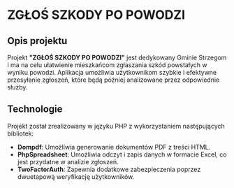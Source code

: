 # ZGŁOŚ SZKODY PO POWODZI

## Opis projektu

Projekt **"ZGŁOŚ SZKODY PO POWODZI"** jest dedykowany Gminie Strzegom i ma na celu ułatwienie mieszkańcom zgłaszania szkód powstałych w wyniku powodzi. Aplikacja umożliwia użytkownikom szybkie i efektywne przesyłanie zgłoszeń, które będą później analizowane przez odpowiednie służby.

## Technologie

Projekt został zrealizowany w języku PHP z wykorzystaniem następujących bibliotek:

- **Dompdf**: Umożliwia generowanie dokumentów PDF z treści HTML.
- **PhpSpreadsheet**: Umożliwia odczyt i zapis danych w formacie Excel, co jest przydatne w analizie zgłoszeń.
- **TwoFactorAuth**: Zapewnia dodatkowe zabezpieczenia poprzez dwuetapową weryfikację użytkowników.
